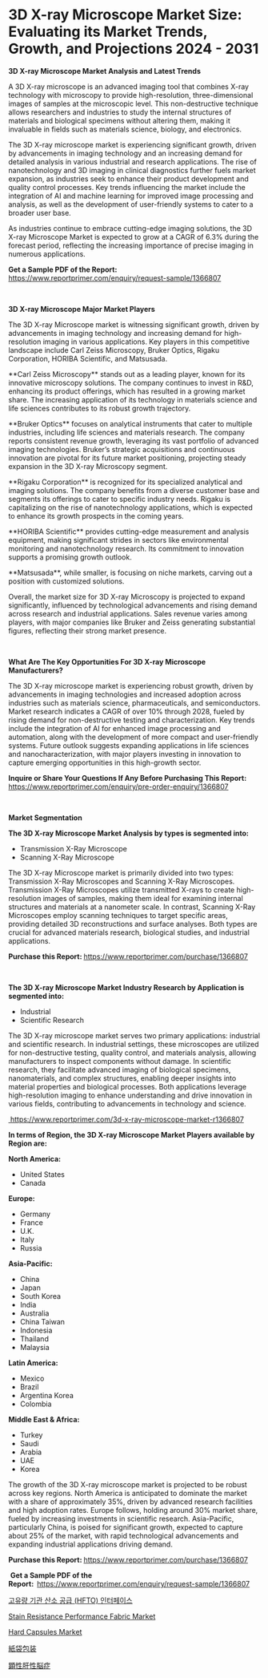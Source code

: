 <p><h1>3D X-ray Microscope Market Size: Evaluating its Market Trends, Growth, and Projections 2024 - 2031</h1></p><p><strong>3D X-ray Microscope Market Analysis and Latest Trends</strong></p>
<p><p>A 3D X-ray microscope is an advanced imaging tool that combines X-ray technology with microscopy to provide high-resolution, three-dimensional images of samples at the microscopic level. This non-destructive technique allows researchers and industries to study the internal structures of materials and biological specimens without altering them, making it invaluable in fields such as materials science, biology, and electronics.</p><p>The 3D X-ray microscope market is experiencing significant growth, driven by advancements in imaging technology and an increasing demand for detailed analysis in various industrial and research applications. The rise of nanotechnology and 3D imaging in clinical diagnostics further fuels market expansion, as industries seek to enhance their product development and quality control processes. Key trends influencing the market include the integration of AI and machine learning for improved image processing and analysis, as well as the development of user-friendly systems to cater to a broader user base.</p><p>As industries continue to embrace cutting-edge imaging solutions, the 3D X-ray Microscope Market is expected to grow at a CAGR of 6.3% during the forecast period, reflecting the increasing importance of precise imaging in numerous applications.</p></p>
<p><strong>Get a Sample PDF of the Report:&nbsp;</strong> <a href="https://www.reportprimer.com/enquiry/request-sample/1366807">https://www.reportprimer.com/enquiry/request-sample/1366807</a></p>
<p>&nbsp;</p>
<p><strong>3D X-ray Microscope Major Market Players</strong></p>
<p><p>The 3D X-ray Microscope market is witnessing significant growth, driven by advancements in imaging technology and increasing demand for high-resolution imaging in various applications. Key players in this competitive landscape include Carl Zeiss Microscopy, Bruker Optics, Rigaku Corporation, HORIBA Scientific, and Matsusada.</p><p>**Carl Zeiss Microscopy** stands out as a leading player, known for its innovative microscopy solutions. The company continues to invest in R&D, enhancing its product offerings, which has resulted in a growing market share. The increasing application of its technology in materials science and life sciences contributes to its robust growth trajectory.</p><p>**Bruker Optics** focuses on analytical instruments that cater to multiple industries, including life sciences and materials research. The company reports consistent revenue growth, leveraging its vast portfolio of advanced imaging technologies. Bruker’s strategic acquisitions and continuous innovation are pivotal for its future market positioning, projecting steady expansion in the 3D X-ray Microscopy segment.</p><p>**Rigaku Corporation** is recognized for its specialized analytical and imaging solutions. The company benefits from a diverse customer base and segments its offerings to cater to specific industry needs. Rigaku is capitalizing on the rise of nanotechnology applications, which is expected to enhance its growth prospects in the coming years.</p><p>**HORIBA Scientific** provides cutting-edge measurement and analysis equipment, making significant strides in sectors like environmental monitoring and nanotechnology research. Its commitment to innovation supports a promising growth outlook.</p><p>**Matsusada**, while smaller, is focusing on niche markets, carving out a position with customized solutions. </p><p>Overall, the market size for 3D X-ray Microscopy is projected to expand significantly, influenced by technological advancements and rising demand across research and industrial applications. Sales revenue varies among players, with major companies like Bruker and Zeiss generating substantial figures, reflecting their strong market presence.</p></p>
<p>&nbsp;</p>
<p><strong>What Are The Key Opportunities For 3D X-ray Microscope Manufacturers?</strong></p>
<p><p>The 3D X-ray microscope market is experiencing robust growth, driven by advancements in imaging technologies and increased adoption across industries such as materials science, pharmaceuticals, and semiconductors. Market research indicates a CAGR of over 10% through 2028, fueled by rising demand for non-destructive testing and characterization. Key trends include the integration of AI for enhanced image processing and automation, along with the development of more compact and user-friendly systems. Future outlook suggests expanding applications in life sciences and nanocharacterization, with major players investing in innovation to capture emerging opportunities in this high-growth sector.</p></p>
<p><strong>Inquire or Share Your Questions If Any Before Purchasing This Report:</strong> <a href="https://www.reportprimer.com/enquiry/pre-order-enquiry/1366807">https://www.reportprimer.com/enquiry/pre-order-enquiry/1366807</a></p>
<p>&nbsp;</p>
<p><strong>Market Segmentation</strong></p>
<p><strong>The 3D X-ray Microscope Market Analysis by types is segmented into:</strong></p>
<p><ul><li>Transmission X-Ray Microscope</li><li>Scanning X-Ray Microscope</li></ul></p>
<p><p>The 3D X-ray Microscope market is primarily divided into two types: Transmission X-Ray Microscopes and Scanning X-Ray Microscopes. Transmission X-Ray Microscopes utilize transmitted X-rays to create high-resolution images of samples, making them ideal for examining internal structures and materials at a nanometer scale. In contrast, Scanning X-Ray Microscopes employ scanning techniques to target specific areas, providing detailed 3D reconstructions and surface analyses. Both types are crucial for advanced materials research, biological studies, and industrial applications.</p></p>
<p><strong>Purchase this Report:&nbsp;</strong><a href="https://www.reportprimer.com/purchase/1366807">https://www.reportprimer.com/purchase/1366807</a></p>
<p>&nbsp;</p>
<p><strong>The 3D X-ray Microscope Market Industry Research by Application is segmented into:</strong></p>
<p><ul><li>Industrial</li><li>Scientific Research</li></ul></p>
<p><p>The 3D X-ray microscope market serves two primary applications: industrial and scientific research. In industrial settings, these microscopes are utilized for non-destructive testing, quality control, and materials analysis, allowing manufacturers to inspect components without damage. In scientific research, they facilitate advanced imaging of biological specimens, nanomaterials, and complex structures, enabling deeper insights into material properties and biological processes. Both applications leverage high-resolution imaging to enhance understanding and drive innovation in various fields, contributing to advancements in technology and science.</p></p>
<p><a href="https://www.reportprimer.com/3d-x-ray-microscope-market-r1366807">&nbsp;https://www.reportprimer.com/3d-x-ray-microscope-market-r1366807</a></p>
<p><strong>In terms of Region, the 3D X-ray Microscope Market Players available by Region are:</strong></p>
<p>
    <p> <strong> North America: </strong>
        <ul>
            <li>United States</li>
            <li>Canada</li>
        </ul>
        </p> 
    <p> <strong> Europe: </strong>
        <ul>
            <li>Germany</li>
            <li>France</li>
            <li>U.K.</li>
            <li>Italy</li>
            <li>Russia</li>
        </ul>
        </p> 
    <p> <strong> Asia-Pacific: </strong>
        <ul>
            <li>China</li>
            <li>Japan</li>
            <li>South Korea</li>
            <li>India</li>
            <li>Australia</li>
            <li>China Taiwan</li>
            <li>Indonesia</li>
            <li>Thailand</li>
            <li>Malaysia</li>
        </ul>
        </p> 
    <p> <strong> Latin America: </strong>
        <ul>
            <li>Mexico</li>
            <li>Brazil</li>
            <li>Argentina Korea</li>
            <li>Colombia</li>
        </ul>
        </p> 
    <p> <strong> Middle East & Africa: </strong>
        <ul>
            <li>Turkey</li>
            <li>Saudi</li>
            <li>Arabia</li>
            <li>UAE</li>
            <li>Korea</li>
        </ul>
    </p>
    </p>
<p><p>The growth of the 3D X-ray microscope market is projected to be robust across key regions. North America is anticipated to dominate the market with a share of approximately 35%, driven by advanced research facilities and high adoption rates. Europe follows, holding around 30% market share, fueled by increasing investments in scientific research. Asia-Pacific, particularly China, is poised for significant growth, expected to capture about 25% of the market, with rapid technological advancements and expanding industrial applications driving demand.</p></p>
<p><strong>Purchase this Report: </strong><a href="https://www.reportprimer.com/purchase/1366807">https://www.reportprimer.com/purchase/1366807</a></p>
<p>&nbsp;<strong>Get a Sample PDF of the Report:&nbsp;&nbsp;</strong><a href="https://www.reportprimer.com/enquiry/request-sample/1366807">https://www.reportprimer.com/enquiry/request-sample/1366807</a></p>
<p><strong></strong></p>
<p><p><a href="https://medium.com/@laurance99/%EA%B3%A0%EC%9C%A0%EB%9F%89-%EA%B8%B0%EB%8F%84-%EC%82%B0%EC%86%8C-%EA%B3%B5%EA%B8%89-hfto-%EC%9D%B8%ED%84%B0%ED%8E%98%EC%9D%B4%EC%8A%A4-%EC%8B%9C%EC%9E%A5%EC%9D%98-%EC%83%88%EB%A1%9C%EC%9A%B4-%ED%8A%B8%EB%A0%8C%EB%93%9C-2024%EB%85%84%EC%97%90%EC%84%9C-2031%EB%85%84%EA%B9%8C%EC%A7%80%EC%9D%98-%EA%B8%80%EB%A1%9C%EB%B2%8C-%EC%A0%84%EB%A7%9D%EA%B3%BC-%EB%AF%B8%EB%9E%98-%EC%A0%84%EB%A7%9D-624074ba2e12">고유량 기관 산소 공급 (HFTO) 인터페이스</a></p><p><a href="https://issuu.com/reportprime-2/docs/stain-resistance-performance-fabric_e7490ee230d21a">Stain Resistance Performance Fabric Market</a></p><p><a href="https://www.linkedin.com/pulse/how-hard-capsules-market-changing-from-2024-2031-we-do-research-fg68e?trackingId=o%2FEktd65Qj2CvmUQB%2BWr2w%3D%3D">Hard Capsules Market</a></p><p><a href="https://medium.com/@opalkilback2023/%E7%B4%99%E8%A2%8B%E3%83%91%E3%83%83%E3%82%B1%E3%83%BC%E3%82%B8%E5%B8%82%E5%A0%B4-%E5%B8%82%E5%A0%B4%E3%82%BB%E3%82%B0%E3%83%A1%E3%83%B3%E3%83%86%E3%83%BC%E3%82%B7%E3%83%A7%E3%83%B3-%E5%9C%B0%E7%90%86%E7%9A%84%E5%9C%B0%E5%9F%9F-%E3%81%8A%E3%82%88%E3%81%B32031%E5%B9%B4%E3%81%BE%E3%81%A7%E3%81%AE%E5%B8%82%E5%A0%B4%E4%BA%88%E6%B8%AC-b5ba0d916121?postPublishedType=repub">紙袋包装</a></p><p><a href="https://medium.com/@opalkilback2023/%E3%82%AA%E3%83%BC%E3%83%90%E3%83%BC%E3%83%98%E3%83%91%E3%83%86%E3%82%A3%E3%83%83%E3%82%AF%E3%82%A8%E3%83%B3%E3%82%BB%E3%83%95%E3%82%A1%E3%83%AD%E3%83%91%E3%82%B7%E3%83%BC%E5%B8%82%E5%A0%B4%E3%81%AE%E6%A6%82%E8%A6%81-%E5%9C%B0%E5%9F%9F%E3%81%AE%E5%B1%95%E6%9C%9B-%E3%82%AA%E3%83%BC%E3%83%90%E3%83%BC%E3%83%98%E3%83%91%E3%83%86%E3%82%A3%E3%83%83%E3%82%AF%E3%82%A8%E3%83%B3%E3%82%BB%E3%83%95%E3%82%A1%E3%83%AD%E3%83%91%E3%82%B7%E3%83%BC%E5%B8%82%E5%A0%B4%E3%81%AE%E7%AB%B6%E4%BA%89%E6%88%A6%E7%95%A5%E3%81%AB%E3%81%A4%E3%81%84%E3%81%A6-2024%E5%B9%B4%E3%81%8B%E3%82%892031%E5%B9%B4%E3%81%BE%E3%81%A7%E3%81%AE%E6%9C%9F%E9%96%93%E3%81%AB%E3%81%8A%E3%81%84%E3%81%A6-cagr-14-1-%E3%81%A7%E6%88%90%E9%95%B7%E3%81%99%E3%82%8B%E3%81%93-220cb2290bfb?postPublishedType=repub">顕性肝性脳症</a></p></p>